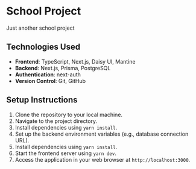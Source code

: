# School Project

Just another school project

## Technologies Used

- **Frontend**: TypeScript, Next.js, Daisy UI, Mantine
- **Backend**: Next.js, Prisma, PostgreSQL
- **Authentication**: next-auth
- **Version Control**: Git, GitHub

## Setup Instructions

1. Clone the repository to your local machine.
2. Navigate to the project directory.
3. Install dependencies using `yarn install`.
4. Set up the backend environment variables (e.g., database connection URL).
5. Install dependencies using `yarn install`.
6. Start the frontend server using `yarn dev`.
7. Access the application in your web browser at `http://localhost:3000`.
